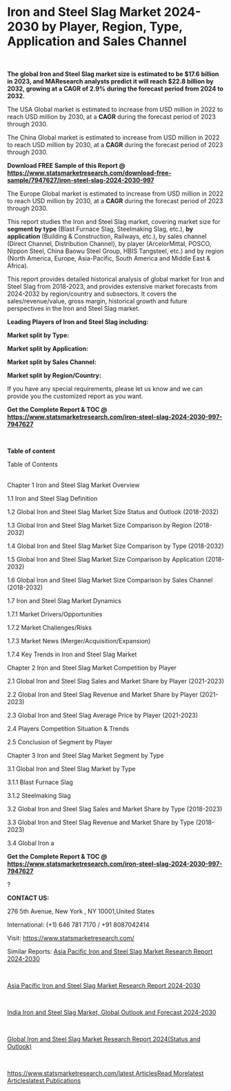 <h1>Iron and Steel Slag Market 2024-2030 by Player, Region, Type, Application and Sales Channel</h1><br/><p><strong>The global Iron and Steel Slag market size is estimated to be $17.6 billion in 2023, and MAResearch analysts predict it will reach $22.8 billion by 2032, growing at a <strong>CAGR</strong> of 2.9% during the forecast period from 2024 to 2032.</strong></p>
 
 
 
 <p>The USA Global market is estimated to increase from USD million in 2022 to reach USD million by 2030, at a <strong>CAGR</strong> during the forecast period of 2023 through 2030.</p>
 
 
 
 <p>The China Global market is estimated to increase from USD million in 2022 to reach USD million by 2030, at a <strong>CAGR</strong> during the forecast period of 2023 through 2030.</p>
 
 
 
 <p><strong>Download FREE Sample of this Report @ <a href="https://www.statsmarketresearch.com/download-free-sample/7947627/iron-steel-slag-2024-2030-997">https://www.statsmarketresearch.com/download-free-sample/7947627/iron-steel-slag-2024-2030-997</a></strong></p>
 
 
 
 <p>The Europe Global market is estimated to increase from USD million in 2022 to reach USD million by 2030, at a <strong>CAGR</strong> during the forecast period of 2023 through 2030.</p>
 
 
 
 <p>This report studies the Iron and Steel Slag market, covering market size for <strong>segment by type</strong> (Blast Furnace Slag, Steelmaking Slag, etc.), <strong>by application</strong> (Building & Construction, Railways, etc.), by sales channel (Direct Channel, Distribution Channel), by player (ArcelorMittal, POSCO, Nippon Steel, China Baowu Steel Group, HBIS Tangsteel, etc.) and by region (North America, Europe, Asia-Pacific, South America and Middle East & Africa).</p>
 
 
 
 <p>This report provides detailed historical analysis of global market for Iron and Steel Slag from 2018-2023, and provides extensive market forecasts from 2024-2032 by region/country and subsectors. It covers the sales/revenue/value, gross margin, historical growth and future perspectives in the Iron and Steel Slag market.</p>
 
 
 
 <p><strong>Leading Players of Iron and Steel Slag including:</strong></p>
 
 
 
 <p><strong>Market split by Type:</strong></p>
 
 
 
 <p><strong>Market split <strong>by Application</strong>:</strong></p>
 
 
 
 <p><strong>Market split by Sales Channel:</strong></p>
 
 
 
 <p><strong>Market split by Region/Country:</strong></p>
 
 
 
 <p>If you have any special requirements, please let us know and we can provide you the customized report as you want.</p>
 
 
 
 <div><b>Get the Complete Report & TOC @ <a href="https://www.statsmarketresearch.com/iron-steel-slag-2024-2030-997-7947627">https://www.statsmarketresearch.com/iron-steel-slag-2024-2030-997-7947627</a></b></div>
 
 
 
 <p><br />
 
 <b>Table of content</b></p>
 
 
 
 <p>Table of Contents<br />
 
 <br />
 
 Chapter 1 Iron and Steel Slag Market Overview<br />
 
 1.1 Iron and Steel Slag Definition<br />
 
 1.2 Global Iron and Steel Slag Market Size Status and Outlook (2018-2032)<br />
 
 1.3 Global Iron and Steel Slag Market Size Comparison by Region (2018-2032)<br />
 
 1.4 Global Iron and Steel Slag Market Size Comparison by Type (2018-2032)<br />
 
 1.5 Global Iron and Steel Slag Market Size Comparison by Application (2018-2032)<br />
 
 1.6 Global Iron and Steel Slag Market Size Comparison by Sales Channel (2018-2032)<br />
 
 1.7 Iron and Steel Slag Market Dynamics<br />
 
 1.7.1 Market Drivers/Opportunities<br />
 
 1.7.2 Market Challenges/Risks<br />
 
 1.7.3 Market News (Merger/Acquisition/Expansion)<br />
 
 1.7.4 Key Trends in Iron and Steel Slag Market<br />
 
 Chapter 2 Iron and Steel Slag Market Competition by Player<br />
 
 2.1 Global Iron and Steel Slag Sales and Market Share by Player (2021-2023)<br />
 
 2.2 Global Iron and Steel Slag Revenue and Market Share by Player (2021-2023)<br />
 
 2.3 Global Iron and Steel Slag Average Price by Player (2021-2023)<br />
 
 2.4 Players Competition Situation & Trends<br />
 
 2.5 Conclusion of Segment by Player<br />
 
 Chapter 3 Iron and Steel Slag Market Segment by Type<br />
 
 3.1 Global Iron and Steel Slag Market by Type<br />
 
 3.1.1 Blast Furnace Slag<br />
 
 3.1.2 Steelmaking Slag<br />
 
 3.2 Global Iron and Steel Slag Sales and Market Share by Type (2018-2023)<br />
 
 3.3 Global Iron and Steel Slag Revenue and Market Share by Type (2018-2023)<br />
 
 3.4 Global Iron a</p>
 
 
 
 <div><b>Get the Complete Report & TOC @ <a href="https://www.statsmarketresearch.com/iron-steel-slag-2024-2030-997-7947627">https://www.statsmarketresearch.com/iron-steel-slag-2024-2030-997-7947627</a></b></div>
 
 
 
 <p>? </p>
 
 
 
 <p><b>CONTACT US:</b><br />
 
 276 5th Avenue, New York , NY 10001,United States<br />
 
 International: (+1) 646 781 7170 / +91 8087042414<br />
 
 Visit: <a href="https://www.statsmarketresearch.com/">https://www.statsmarketresearch.com/</a><br />
 
 Similar Reports: <a href="https://www.statsmarketresearch.com/iron-steel-slag-2024-2030-997-7947627">Asia Pacific Iron and Steel Slag Market Research Report 2024-2030</a><br />
 
 <br />
 
 <a href="https://www.statsmarketresearch.com/iron-steel-slag-2024-2030-997-7947627">Asia Pacific Iron and Steel Slag Market Research Report 2024-2030</a><br />
 
 <br />
 
 <a href="https://www.statsmarketresearch.com/iron-steel-slag-2024-2030-997-7947627">India Iron and Steel Slag Market, Global Outlook and Forecast 2024-2030</a><br />
 
 <br />
 
 <a href="https://www.statsmarketresearch.com/iron-steel-slag-2024-2030-997-7947627">Global Iron and Steel Slag Market Research Report 2024(Status and Outlook)</a><br />
 
 <br />
 
 <a href="https://gyeongbokgung.com">https://www.statsmarketresearch.com/</a><a href="https://hallyeomaritime.com">latest Articles</a><a href="https://jingwansa.com">Read More</a><a href="https://nguoiviet.jp/">latest Articles</a><a href="https://www.intelmarketresearch.com/">latest Publications</a></p>